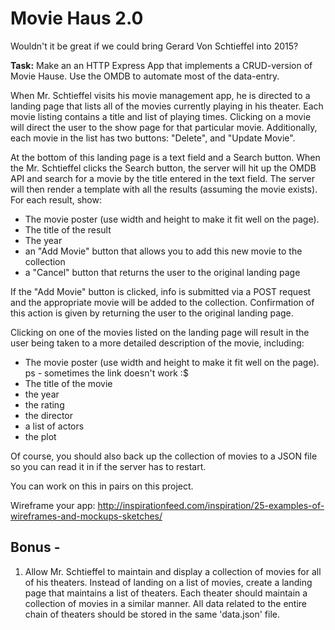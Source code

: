 # Movie Haus 2.0

Wouldn't it be great if we could bring Gerard Von Schtieffel into 2015?

**Task:** Make an an HTTP Express App that implements a CRUD-version of Movie Hause. Use the OMDB to automate most of the data-entry. 

When Mr. Schtieffel visits his movie management app, he is directed to a landing page that lists all of the movies currently playing in his theater. Each movie listing contains a title and list of playing times. Clicking on a movie will direct the user to the show page for that particular movie. Additionally, each movie in the list has two buttons: "Delete", and "Update Movie".

At the bottom of this landing page is a text field and a Search button. When the Mr. Schtieffel clicks the Search button, the server will hit up the OMDB API and search for a movie by the title entered in the text field.  The server will then render a template with all the results (assuming the movie exists).  For each result, show:

 - The movie poster (use width and height to make it fit well on the page).
 - The title of the result
 - The year
 - an "Add Movie" button that allows you to add this new movie to the collection 
 - a "Cancel" button that returns the user to the original landing page

If the "Add Movie" button is clicked, info is submitted via a POST request and the appropriate movie will be added to the collection. Confirmation of this action is given by returning the user to the original landing page.  
 
Clicking on one of the movies listed on the landing page will result in the user being taken to a more detailed description of the movie, including:

 - The movie poster (use width and height to make it fit well on the page). ps - sometimes the link doesn't work :$
 - The title of the movie
 - the year
 - the rating
 - the director
 - a list of actors
 - the plot

Of course, you should also back up the collection of movies to a JSON file so you can read it in if the server has to restart.

You can work on this in pairs on this project.

Wireframe your app: http://inspirationfeed.com/inspiration/25-examples-of-wireframes-and-mockups-sketches/ 

## Bonus - 

1) Allow Mr. Schtieffel to maintain and display a collection of movies for all of his theaters. Instead of landing on a list of movies, create a landing page that maintains a list of theaters. Each theater should maintain a collection of movies in a similar manner. All data related to the entire chain of theaters should be stored in the same 'data.json' file.
